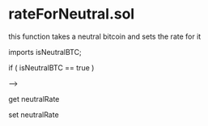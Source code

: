 # rateForNeutral.sol

this function takes a neutral bitcoin and sets the rate for it&#x20;



imports isNeutralBTC;



if ( isNeutralBTC == true )&#x20;

\-->



get neutralRate



set neutralRate&#x20;

